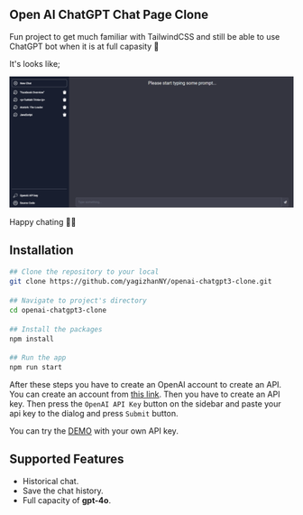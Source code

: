 ## Open AI ChatGPT Chat Page Clone

Fun project to get much familiar with TailwindCSS and still be able to use ChatGPT bot when it is at full capasity 👹

It's looks like;

![main_screen](./screenshots/main_screen.png)

Happy chating 🤟🏻

## Installation

```bash
## Clone the repository to your local
git clone https://github.com/yagizhanNY/openai-chatgpt3-clone.git

## Navigate to project's directory
cd openai-chatgpt3-clone

## Install the packages
npm install

## Run the app
npm run start
```

After these steps you have to create an OpenAI account to create an API. You can create an account from [this link](https://openai.com/api/). Then you have to create an API key. Then press the `OpenAI API Key` button on the sidebar and paste your api key to the dialog and press `Submit` button.

You can try the [DEMO](https://chatgpt-clone-yny.web.app/) with your own API key.

## Supported Features

- Historical chat.
- Save the chat history.
- Full capacity of **gpt-4o**.
